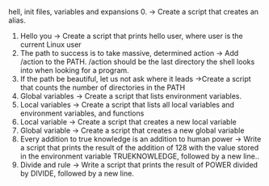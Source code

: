 hell, init files, variables and expansions
0. <o> -> Create a script that creates an alias.
1.  Hello you -> Create a script that prints hello user, where user is the current Linux user
2. The path to success is to take massive, determined action -> Add /action to the PATH. /action should be the last directory the shell looks into when looking for a program.
3. If the path be beautiful, let us not ask where it leads ->Create a script that counts the number of directories in the PATH
4. Global variables -> Create a script that lists environment variables.
5. Local variables -> Create a script that lists all local variables and environment variables, and functions
6.  Local variable -> Create a script that creates a new local variable
7. Global variable -> Create a script that creates a new global variable
8. Every addition to true knowledge is an addition to human power -> Write a script that prints the result of the addition of 128 with the value stored in the environment variable TRUEKNOWLEDGE, followed by a new line..
9. Divide and rule -> Write a script that prints the result of POWER divided by DIVIDE, followed by a new line.

